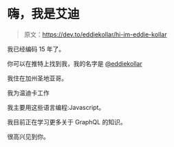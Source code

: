 # 嗨，我是艾迪

> 原文：<https://dev.to/eddiekollar/hi-im-eddie-kollar>

我已经编码 15 年了。

你可以在推特上找到我，我的名字是 [@eddiekollar](https://twitter.com/eddiekollar)

我住在加州圣地亚哥。

我为温迪卡工作

我主要用这些语言编程:Javascript。

我目前正在学习更多关于 GraphQL 的知识。

很高兴见到你。